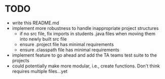 # TODO

* write this README.md
* implement more robustness to handle inappropriate project structures 
  * if no src file, fix imports in students .java files when moving them into newly built src file 
  * ensure .project file has minimal requirements
  * ensure .classpath file has minimal requirements
* implement feature to go ahead and add the TA teams test suite to the projects
* could potentially make more modular, i.e., create functions. Don't think requires multiple files...yet